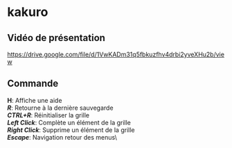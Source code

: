 # kakuro

## Vidéo de présentation

https://drive.google.com/file/d/1VwKADm31q5fbkuzfhv4drbi2yveXHu2b/view


## Commande

__**H**__: Affiche une aide\
_**R**_: Retourne à la dernière sauvegarde\
_**CTRL+R**_:  Réinitialiser la grille\
_**Left Click**_: Complète un élément de la grille\
_**Right Click**_: Supprime un élément de la grille\
_**Escape**_: Navigation retour des menus\
